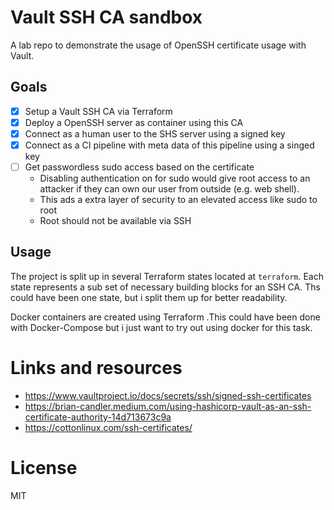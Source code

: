 # Vault SSH CA sandbox

A lab repo to demonstrate the usage of OpenSSH certificate usage with Vault. 

## Goals

* [x] Setup a Vault SSH CA via Terraform
* [x] Deploy a OpenSSH server as container using this CA
* [x] Connect as a human user to the SHS server using a signed key
* [x] Connect as a CI pipeline with meta data of this pipeline using a singed key
* [ ] Get passwordless sudo access based on the certificate
  * Disabling authentication on for sudo would give root access to an attacker if  they can own our user from outside (e.g. web shell).
  * This ads a extra layer of security to an elevated access like sudo to root 
  * Root should not be available via SSH

## Usage

The project is split up in several Terraform states located at `terraform`.
Each state represents a sub set of necessary building blocks for an SSH CA. Ths could have been one state, but i split them up for better readability.

Docker containers are created using Terraform .This could have been done with Docker-Compose but i just want to try out using docker for this task. 

# Links and resources

* https://www.vaultproject.io/docs/secrets/ssh/signed-ssh-certificates
* https://brian-candler.medium.com/using-hashicorp-vault-as-an-ssh-certificate-authority-14d713673c9a
* https://cottonlinux.com/ssh-certificates/

# License

MIT